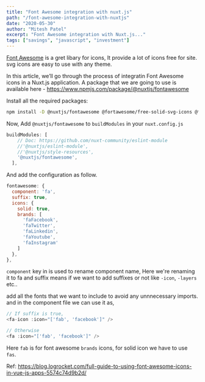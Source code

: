```yaml
---
title: "Font Awesome integration with nuxt.js"
path: "/font-awesome-integration-with-nuxtjs"
date: "2020-05-30"
author: "Mitesh Patel"
excerpt: "Font Awesome integration with Nuxt.js..."
tags: ["savings", "javascript", "investment"]
---
```


[Font Awesome](https://fontawesome.com/) is a gret libary for icons, It provide a lot of icons free for site. svg icons are easy to use with any theme.

In this article, we’ll go through the process of integratin Font Awesome icons in a Nuxt.js application. A package that we are going to use is available here - https://www.npmjs.com/package/@nuxtjs/fontawesome

Install all the required packages:

```bash
npm install -D @nuxtjs/fontawesome @fortawesome/free-solid-svg-icons @fortawesome/free-brands-svg-icons
```

Now, Add `@nuxtjs/fontawesome` to `buildModules` in your `nuxt.config.js`

```JavaScript
buildModules: [
    // Doc: https://github.com/nuxt-community/eslint-module
    //'@nuxtjs/eslint-module',
    //'@nuxtjs/style-resources',
    '@nuxtjs/fontawesome',
  ],
```

And add the configuration as follow.

```JavaScript
fontawesome: {
  component: 'fa',
  suffix: true,
  icons: {
    solid: true,
    brands: [
      'faFacebook',
      'faTwitter',
      'faLinkedin',
      'faYoutube',
      'faInstagram'
    ]
  },
},
```

`component` key in is used to rename component name, Here we're renaming it to fa and suffix means if we want to add suffixes or not like `-icon`, `-layers` etc..

add all the fonts that we want to include to avoid any unnnecessary imports. and in the component file we can use it as,

```JavaScript
// If suffix is true,
<fa-icon :icon="['fab', 'facebook']" />

// Otherwise
<fa :icon="['fab', 'facebook']" />
```

Here `fab` is for font awesome `brands` icons, for solid icon we have to use `fas`.

Ref: https://blog.logrocket.com/full-guide-to-using-font-awesome-icons-in-vue-js-apps-5574c74d9b2d/